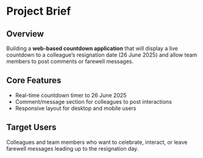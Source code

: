 # Project Brief

## Overview
Building a **web-based countdown application** that will display a live countdown to a colleague’s resignation date (26 June 2025) and allow team members to post comments or farewell messages.

## Core Features
- Real-time countdown timer to 26 June 2025
- Comment/message section for colleagues to post interactions
- Responsive layout for desktop and mobile users

## Target Users
Colleagues and team members who want to celebrate, interact, or leave farewell messages leading up to the resignation day.
